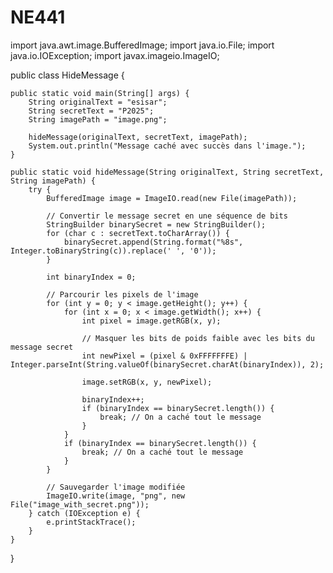 # NE441
import java.awt.image.BufferedImage;
import java.io.File;
import java.io.IOException;
import javax.imageio.ImageIO;

public class HideMessage {

    public static void main(String[] args) {
        String originalText = "esisar";
        String secretText = "P2025";
        String imagePath = "image.png";

        hideMessage(originalText, secretText, imagePath);
        System.out.println("Message caché avec succès dans l'image.");
    }

    public static void hideMessage(String originalText, String secretText, String imagePath) {
        try {
            BufferedImage image = ImageIO.read(new File(imagePath));

            // Convertir le message secret en une séquence de bits
            StringBuilder binarySecret = new StringBuilder();
            for (char c : secretText.toCharArray()) {
                binarySecret.append(String.format("%8s", Integer.toBinaryString(c)).replace(' ', '0'));
            }

            int binaryIndex = 0;

            // Parcourir les pixels de l'image
            for (int y = 0; y < image.getHeight(); y++) {
                for (int x = 0; x < image.getWidth(); x++) {
                    int pixel = image.getRGB(x, y);

                    // Masquer les bits de poids faible avec les bits du message secret
                    int newPixel = (pixel & 0xFFFFFFFE) | Integer.parseInt(String.valueOf(binarySecret.charAt(binaryIndex)), 2);

                    image.setRGB(x, y, newPixel);

                    binaryIndex++;
                    if (binaryIndex == binarySecret.length()) {
                        break; // On a caché tout le message
                    }
                }
                if (binaryIndex == binarySecret.length()) {
                    break; // On a caché tout le message
                }
            }

            // Sauvegarder l'image modifiée
            ImageIO.write(image, "png", new File("image_with_secret.png"));
        } catch (IOException e) {
            e.printStackTrace();
        }
    }
}
